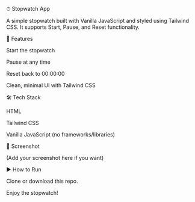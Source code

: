 ⏱ Stopwatch App

A simple stopwatch built with Vanilla JavaScript and styled using Tailwind CSS.
It supports Start, Pause, and Reset functionality.

🚀 Features

Start the stopwatch

Pause at any time

Reset back to 00:00:00

Clean, minimal UI with Tailwind CSS

🛠 Tech Stack

HTML

Tailwind CSS

Vanilla JavaScript (no frameworks/libraries)

📸 Screenshot

(Add your screenshot here if you want)

▶️ How to Run

Clone or download this repo.



Enjoy the stopwatch!
